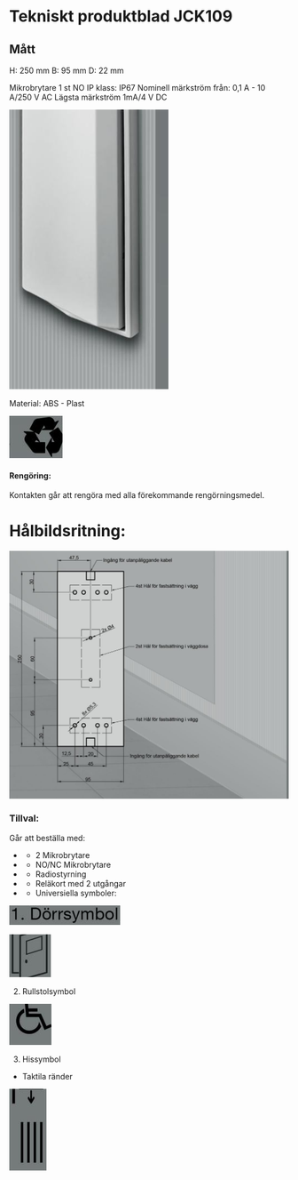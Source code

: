 # Tekniskt produktblad JCK109

## Mått

H: 250 mm B: 95 mm D: 22 mm

Mikrobrytare 1 st NO IP klass: IP67 Nominell märkström från: 0,1 A - 10 A/250 V AC Lägsta märkström 1mA/4 V DC

![](images/_page_0_Picture_4.jpeg)

Material: ABS - Plast

![](images/_page_0_Picture_6.jpeg)

#### Rengöring:

Kontakten går att rengöra med alla förekommande rengörningsmedel.

# Hålbildsritning:

![](images/_page_0_Figure_10.jpeg)

### Tillval:

Går att beställa med:

- * 2 Mikrobrytare
- * NO/NC Mikrobrytare
- * Radiostyrning
- * Reläkort med 2 utgångar
- * Universiella symboler:

![](images/_page_0_Picture_18.jpeg)

![](images/_page_0_Picture_19.jpeg)

2. Rullstolsymbol

![](images/_page_0_Picture_21.jpeg)

3. Hissymbol

* Taktila ränder

![](images/_page_0_Picture_24.jpeg)